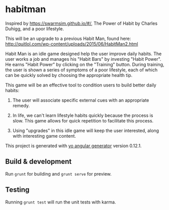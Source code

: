# habitman

Inspired by https://swarmsim.github.io/#/, The Power of Habit by Charles Duhigg, and a poor lifestyle.

This will be an upgrade to a previous Habit Man, found here: http://quitlol.com/wp-content/uploads/2015/06/HabitMan2.html

Habit Man is an idle game designed help the user improve daily habits. The user works a job and manages his "Habit Bars" by investing "Habit Power". He earns "Habit Power" by clicking on the "Training" button. During training, the user is shown a series of symptoms of a poor lifestyle, each of which can be quickly solved by choosing the appropriate health tip. 

This game will be an effective tool to condition users to build better daily habits:

1. The user will associate specific external cues with an appropriate remedy.

2. In life, we can't learn lifestyle habits quickly because the process is slow. This game allows for quick repetition to facilitate this process.

3. Using "upgrades" in this idle game will keep the user interested, along with interesting game content.

This project is generated with [yo angular generator](https://github.com/yeoman/generator-angular)
version 0.12.1.

## Build & development

Run `grunt` for building and `grunt serve` for preview.

## Testing

Running `grunt test` will run the unit tests with karma.
